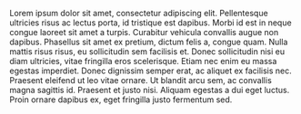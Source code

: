 Lorem ipsum dolor sit amet, consectetur adipiscing elit. Pellentesque ultricies risus ac lectus porta, id tristique est dapibus. Morbi id est in neque congue laoreet sit amet a turpis. Curabitur vehicula convallis augue non dapibus. Phasellus sit amet ex pretium, dictum felis a, congue quam. Nulla mattis risus risus, eu sollicitudin sem facilisis et. Donec sollicitudin nisi eu diam ultricies, vitae fringilla eros scelerisque. Etiam nec enim eu massa egestas imperdiet. Donec dignissim semper erat, ac aliquet ex facilisis nec. Praesent eleifend ut leo vitae ornare. Ut blandit arcu sem, ac convallis magna sagittis id. Praesent et justo nisi. Aliquam egestas a dui eget luctus. Proin ornare dapibus ex, eget fringilla justo fermentum sed.
